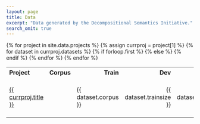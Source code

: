 ```yaml
---
layout: page
title: Data
excerpt: "Data generated by the Decompositional Semantics Initiative."
search_omit: true
---
```


<table>
  <tr>
    <th align="left">Project</th>
    <th align="left">Corpus</th>
    <th align="right">Train</th>
    <th align="right">Dev</th>
    <th align="right">Test</th>
    <th align="left">Download</th>
  </tr>
{% for project in site.data.projects %}
  {% assign currproj = project[1] %}
  {% for dataset in currproj.datasets %}
    <tr>
    {% if forloop.first %}
    <td align="left"><a href="{{ site.url }}/projects/{{ currproj.url }}">{{ currproj.title }}</a></td>
    {% else %}
    <td></td>
    {% endif %}
    <td align="left">{{ dataset.corpus }}</td>
    <td align="right">{{ dataset.trainsize }}</td>
    <td align="right">{{ dataset.devsize }}</td>
    <td align="right">{{ dataset.testsize }}</td>
    <td align="left"><a href="{{ site.url }}/projects/{{ currproj.url }}{{ dataset.url }}">{{ dataset.name }} ({{ dataset.filetype }})</a></td>
    </tr>
  {% endfor %}
{% endfor %}
</table>
